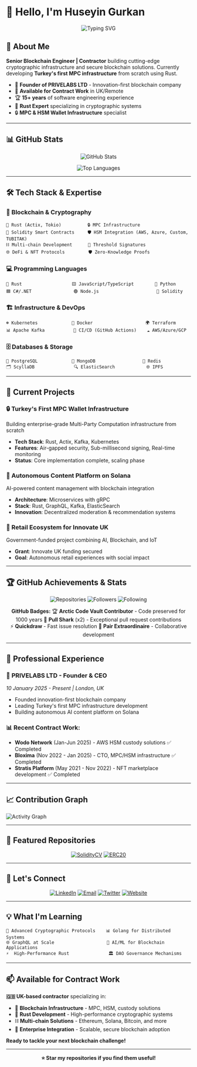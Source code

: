 # 👋 Hello, I'm Huseyin Gurkan

<div align="center">

![Typing SVG](https://readme-typing-svg.herokuapp.com?font=Fira+Code&weight=500&size=28&pause=1000&color=2196F3&center=true&vCenter=true&width=600&lines=Senior+Blockchain+Engineer;Contractor+%7C+MPC+%26+HSM+Expert;Rust+%26+Node.js+Specialist)

</div>

## 🚀 About Me

**Senior Blockchain Engineer | Contractor** building cutting-edge cryptographic infrastructure and secure blockchain solutions. Currently developing **Turkey's first MPC infrastructure** from scratch using Rust.

- 🔐 **Founder of PRIVELABS LTD** - Innovation-first blockchain company
- 💼 **Available for Contract Work** in UK/Remote
- 🏆 **15+ years** of software engineering experience
- 🦀 **Rust Expert** specializing in cryptographic systems
- 🔒 **MPC & HSM Wallet Infrastructure** specialist

---

## 📊 GitHub Stats

<div align="center">

![GitHub Stats](https://github-readme-stats.vercel.app/api?username=hu53yin&show_icons=true&theme=tokyonight&hide_border=true&count_private=true)

![Top Languages](https://github-readme-stats.vercel.app/api/top-langs/?username=hu53yin&layout=compact&theme=tokyonight&hide_border=true&langs_count=8)

</div>

---

## 🛠️ Tech Stack & Expertise

### 🔐 Blockchain & Cryptography
```
🦀 Rust (Actix, Tokio)          🔒 MPC Infrastructure
📜 Solidity Smart Contracts     🛡️ HSM Integration (AWS, Azure, Custom, TUBITAK)
⛓️ Multi-chain Development      🔐 Threshold Signatures
🌐 DeFi & NFT Protocols         🛡️ Zero-Knowledge Proofs
```

### 💻 Programming Languages
```
🦀 Rust                   🟨 JavaScript/TypeScript        🐍 Python
🟦 C#/.NET                🟢 Node.js                      📜 Solidity
```

### 🏗️ Infrastructure & DevOps
```
☸️ Kubernetes             🐳 Docker                    🌍 Terraform
📊 Apache Kafka           🔄 CI/CD (GitHub Actions)    ☁️ AWS/Azure/GCP
```

### 🗄️ Databases & Storage
```
🐘 PostgreSQL             🍃 MongoDB                  🔴 Redis
🗂️ ScyllaDB               🔍 ElasticSearch            🌐 IPFS
```

---

## 🎯 Current Projects

### 🔒 Turkey's First MPC Wallet Infrastructure
Building enterprise-grade Multi-Party Computation infrastructure from scratch
- **Tech Stack**: Rust, Actix, Kafka, Kubernetes
- **Features**: Air-gapped security, Sub-millisecond signing, Real-time monitoring
- **Status**: Core implementation complete, scaling phase

### 🤖 Autonomous Content Platform on Solana
AI-powered content management with blockchain integration
- **Architecture**: Microservices with gRPC
- **Stack**: Rust, GraphQL, Kafka, ElasticSearch
- **Innovation**: Decentralized moderation & recommendation systems

### 🏪 Retail Ecosystem for Innovate UK
Government-funded project combining AI, Blockchain, and IoT
- **Grant**: Innovate UK funding secured
- **Goal**: Autonomous retail experiences with social impact

---

## 🏆 GitHub Achievements & Stats

<div align="center">

![Repositories](https://img.shields.io/badge/Repositories-73-blue?style=for-the-badge&logo=github)
![Followers](https://img.shields.io/badge/Followers-142-green?style=for-the-badge&logo=github)
![Following](https://img.shields.io/badge/Following-258-orange?style=for-the-badge&logo=github)

**GitHub Badges:**
🏆 **Arctic Code Vault Contributor** - Code preserved for 1000 years
🦈 **Pull Shark** (x2) - Exceptional pull request contributions  
⚡ **Quickdraw** - Fast issue resolution
👥 **Pair Extraordinaire** - Collaborative development

</div>

---

## 💼 Professional Experience

### 🏢 **PRIVELABS LTD** - Founder & CEO
*10 January 2025 - Present | London, UK*
- Founded innovation-first blockchain company
- Leading Turkey's first MPC infrastructure development
- Building autonomous AI content platform on Solana

### 📊 **Recent Contract Work:**
- **Wodo Network** (Jan-Jun 2025) - AWS HSM custody solutions ✅ Completed
- **Bloxima** (Nov 2022 - Jan 2025) - CTO, MPC/HSM infrastructure ✅ Completed
- **Stratis Platform** (May 2021 - Nov 2022) - NFT marketplace development ✅ Completed

---

## 📈 Contribution Graph

![Activity Graph](https://github-readme-activity-graph.vercel.app/graph?username=hu53yin&theme=tokyo-night&hide_border=true)

---

## 🌟 Featured Repositories

<div align="center">

[![SolidityCV](https://github-readme-stats.vercel.app/api/pin/?username=hu53yin&repo=SolidityCV&theme=tokyonight&hide_border=true)](https://github.com/hu53yin/SolidityCV)
[![ERC20](https://github-readme-stats.vercel.app/api/pin/?username=hu53yin&repo=ERC20&theme=tokyonight&hide_border=true)](https://github.com/hu53yin/ERC20)

</div>

---

## 🤝 Let's Connect

<div align="center">

[![LinkedIn](https://img.shields.io/badge/LinkedIn-0077B5?style=for-the-badge&logo=linkedin&logoColor=white)](https://linkedin.com/in/huseyingurkan)
[![Email](https://img.shields.io/badge/Email-D14836?style=for-the-badge&logo=gmail&logoColor=white)](mailto:huseyingurkan@gmail.com)
[![Twitter](https://img.shields.io/badge/Twitter-1DA1F2?style=for-the-badge&logo=twitter&logoColor=white)](https://twitter.com/huseyingurkan)
[![Website](https://img.shields.io/badge/Website-000000?style=for-the-badge&logo=About.me&logoColor=white)](https://privelabs.co.uk)

</div>

---

## 💡 What I'm Learning

```
🔗 Advanced Cryptographic Protocols    📊 Golang for Distributed Systems
🌐 GraphQL at Scale                    🤖 AI/ML for Blockchain Applications  
⚡  High-Performance Rust               🏛️ DAO Governance Mechanisms
```

---

## 📫 Available for Contract Work

**🇬🇧 UK-based contractor** specializing in:
- 🔐 **Blockchain Infrastructure** - MPC, HSM, custody solutions
- 🦀 **Rust Development** - High-performance cryptographic systems  
- ⛓️ **Multi-chain Solutions** - Ethereum, Solana, Bitcoin, and more
- 🏢 **Enterprise Integration** - Scalable, secure blockchain adoption

**Ready to tackle your next blockchain challenge!**

---

<div align="center">

**⭐ Star my repositories if you find them useful!**

</div>
